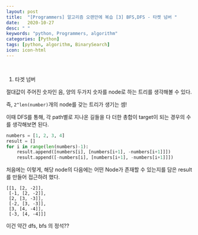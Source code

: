 ```yaml
---
layout: post
title:  "[Programmers] 알고리즘 오랜만에 복습 [3] BFS,DFS - 타켓 넘버 "
date:   2020-10-27
desc: " "
keywords: "python, Programmers, algorithm"
categories: [Python]
tags: [python, algorithm, BinarySearch]
icon: icon-html
---
```

<br>


1. 타겟 넘버


절대값이 주어진 숫자인 음, 양의 두가지 숫자를 node로 하는 트리를 생각해볼 수 있다.

즉, `2^len(number)`개의 node를 갖는 트리가 생기는 셈!

이때 DFS를 통해, 각 path별로 지나온 길들을 다 더한 총합이 target이 되는 경우의 수를 생각해보면 된다.


```Python
numbers = [1, 2, 3, 4]
result = []
for i in range(len(numbers)-1):
    result.append([numbers[i], [numbers[i+1], -numbers[i+1]]])
    result.append([-numbers[i], [numbers[i+1], -numbers[i+1]]])
```

처음에는 이렇게, 해당 node의 다음에는 어떤 Node가 존재할 수 있는지를 담은 result를 만들어 접근하려 했다.


```
[[1, [2, -2]],
 [-1, [2, -2]],
 [2, [3, -3]],
 [-2, [3, -3]],
 [3, [4, -4]],
 [-3, [4, -4]]]
```


이건 약간 dfs, bfs 의 정석??


```Python
```



```Python
```



```Python
```


```Python
```
